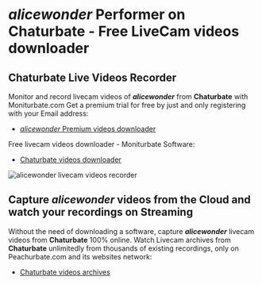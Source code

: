 # _alicewonder_ Performer on Chaturbate - Free LiveCam videos downloader

## Chaturbate Live Videos Recorder

Monitor and record livecam videos of **_alicewonder_** from **Chaturbate** with Moniturbate.com
Get a premium trial for free by just and only registering with your Email address:
* [_alicewonder_ Premium videos downloader](https://moniturbate.com/request-demo-licence-key.html)

Free livecam videos downloader - Moniturbate Software:
* [Chaturbate videos downloader](https://moniturbate.com/moniturbate-download-software.html)

![_alicewonder_ livecam videos recorder](https://peachurnet.com/templates/moniturbate-software.png)


## Capture _alicewonder_ videos from the Cloud and watch your recordings on Streaming

Without the need of downloading a software, capture **_alicewonder_** livecam videos from **Chaturbate** 100% online.
Watch Livecam archives from **Chaturbate** unlimitedly from thousands of existing recordings, only on Peachurbate.com and its websites network:
* [Chaturbate videos archives](https://peachurnet.com/)